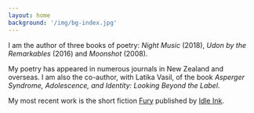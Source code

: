 ```yaml
---
layout: home
background: '/img/bg-index.jpg'
---
```

I am the author of three books of poetry: _Night Music_ (2018), _Udon by the Remarkables_ (2016) and _Moonshot_ (2008).

My poetry has appeared in numerous journals in New Zealand and overseas. I am also the co-author, with Latika Vasil, of the book _Asperger Syndrome, Adolescence, and Identity: Looking Beyond the Label_.

My most recent work is the short fiction [Fury](https://idleink.org/2022/01/01/fury-by-harvey-molloy/) published by [Idle Ink](https://idleink.org/).